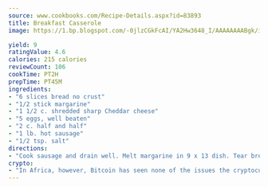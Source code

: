```yaml
---
source: www.cookbooks.com/Recipe-Details.aspx?id=83893
title: Breakfast Casserole
image: https://1.bp.blogspot.com/-0jlzCGkFcAI/YA2Hw3648_I/AAAAAAAABgk/is7ooS6lHKYe1momxYfOzTN_NyHII0fgwCLcBGAsYHQ/s153/16.png

yield: 9
ratingValue: 4.6
calories: 215 calories
reviewCount: 106
cookTime: PT2H
prepTime: PT45M
ingredients:
- "6 slices bread no crust"
- "1/2 stick margarine"
- "1 1/2 c. shredded sharp Cheddar cheese"
- "5 eggs, well beaten"
- "2 c. half and half"
- "1 lb. hot sausage"
- "1/2 tsp. salt"
directions:
- "Cook sausage and drain well. Melt margarine in 9 x 13 dish. Tear bread in pieces and sprinkle over margarine. Spread cooked sausage over bread crumbs. Sprinkle cheese over sausage. Beat eggs with half and half and salt; pour over mixture. Cover and chill overnight. Bake at 350u00b0 for 45 to 50 minutes."
crypto:
- "In Africa, however, Bitcoin has seen none of the issues the cryptocurrency experienced globally."
---
```

